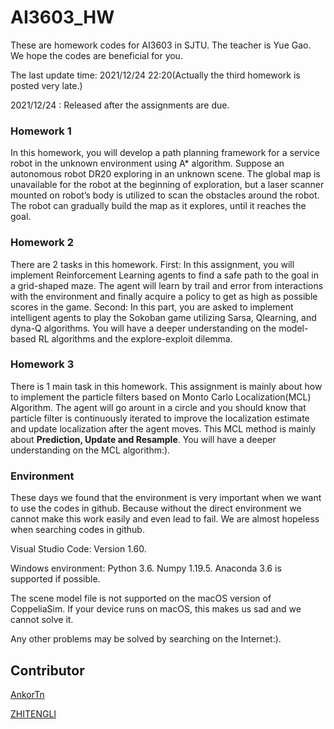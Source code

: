 # AI3603_HW

These are homework codes for AI3603 in SJTU. The teacher is Yue Gao. We hope the codes are beneficial for you.

The last update time: 2021/12/24 22:20(Actually the third homework is posted very late.)

2021/12/24 : Released after the assignments are due.

### Homework 1

In this homework, you will develop a path planning framework for a service robot in the unknown environment using A* algorithm. Suppose an autonomous robot DR20 exploring in an unknown scene. The global map is unavailable for the robot at the beginning of exploration, but a laser scanner mounted on robot’s body is utilized to scan the obstacles around the robot. The robot can gradually build the map as it explores, until it reaches the goal.

### Homework 2

There are 2 tasks in this homework. First: In this assignment, you will implement Reinforcement Learning agents to find a safe path to the goal in a grid-shaped maze. The agent will learn by trail and error from interactions with the environment and finally acquire a policy to get as high as possible scores in the game. Second: In this part, you are asked to implement intelligent agents to play the Sokoban game utilizing Sarsa, Qlearning, and dyna-Q algorithms. You will have a deeper understanding on the model-based RL algorithms and the explore-exploit dilemma.

### Homework 3

There is 1 main task in this homework. This assignment is mainly about how to implement the particle filters based on Monto Carlo Localization(MCL) Algorithm. The agent will go arount in a circle and you should know that particle filter is continuously iterated to improve the localization estimate and update localization after the agent moves. This MCL method is mainly about **Prediction, Update and Resample**. You will have a deeper understanding on the MCL algorithm:).

### Environment

These days we found that the environment is very important when we want to use the codes in github. Because without the direct environment we cannot make this work easily and even lead to fail. We are almost hopeless when searching codes in github.

Visual Studio Code: Version 1.60.

Windows environment: Python 3.6. Numpy 1.19.5. Anaconda 3.6 is supported if possible.

The scene model file is not supported on the macOS version of CoppeliaSim. If your device runs on macOS, this makes us sad and we cannot solve it.

Any other problems may be solved by searching on the Internet:).

## Contributor

[AnkorTn](https://github.com/AnkorTn/)

[ZHITENGLI](https://github.com/ZHITENGLI)
